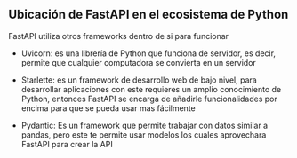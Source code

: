 ## Ubicación de FastAPI en el ecosistema de Python

FastAPI utiliza otros frameworks dentro de si para funcionar

* Uvicorn: es una librería de Python que funciona de servidor, es decir, permite que cualquier computadora se convierta en un servidor

* Starlette: es un framework de desarrollo web de bajo nivel, para desarrollar aplicaciones con este requieres un amplio conocimiento de Python, entonces FastAPI se encarga de añadirle funcionalidades por encima para que se pueda usar mas fácilmente

* Pydantic: Es un framework que permite trabajar con datos similar a pandas, pero este te permite usar modelos los cuales aprovechara FastAPI para crear la API